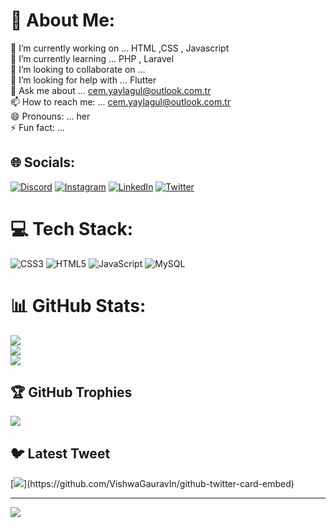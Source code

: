 # 💫 About Me:
🔭 I’m currently working on ... HTML ,CSS , Javascript<br>🌱 I’m currently learning ... PHP , Laravel<br>👯 I’m looking to collaborate on ...<br>🤔 I’m looking for help with ... Flutter  <br>💬 Ask me about ... cem.yaylagul@outlook.com.tr <br>📫 How to reach me: ... cem.yaylagul@outlook.com.tr <br>😄 Pronouns: ... her<br>⚡ Fun fact: ...


## 🌐 Socials:
[![Discord](https://img.shields.io/badge/Discord-%237289DA.svg?logo=discord&logoColor=white)](https://discord.gg/cem.yaylagul#4987) [![Instagram](https://img.shields.io/badge/Instagram-%23E4405F.svg?logo=Instagram&logoColor=white)](https://instagram.com/cem.yaylagul) [![LinkedIn](https://img.shields.io/badge/LinkedIn-%230077B5.svg?logo=linkedin&logoColor=white)](https://linkedin.com/in/cemyaylagul) [![Twitter](https://img.shields.io/badge/Twitter-%231DA1F2.svg?logo=Twitter&logoColor=white)](https://twitter.com/@Yaylagul__) 

# 💻 Tech Stack:
![CSS3](https://img.shields.io/badge/css3-%231572B6.svg?style=for-the-badge&logo=css3&logoColor=white) ![HTML5](https://img.shields.io/badge/html5-%23E34F26.svg?style=for-the-badge&logo=html5&logoColor=white) ![JavaScript](https://img.shields.io/badge/javascript-%23323330.svg?style=for-the-badge&logo=javascript&logoColor=%23F7DF1E) ![MySQL](https://img.shields.io/badge/mysql-%2300f.svg?style=for-the-badge&logo=mysql&logoColor=white)
# 📊 GitHub Stats:
![](https://github-readme-stats.vercel.app/api?username=cemyaylagul&theme=dark&hide_border=false&include_all_commits=false&count_private=false)<br/>
![](https://github-readme-streak-stats.herokuapp.com/?user=cemyaylagul&theme=dark&hide_border=false)<br/>
![](https://github-readme-stats.vercel.app/api/top-langs/?username=cemyaylagul&theme=dark&hide_border=false&include_all_commits=false&count_private=false&layout=compact)

## 🏆 GitHub Trophies
![](https://github-profile-trophy.vercel.app/?username=cemyaylagul&theme=radical&no-frame=false&no-bg=true&margin-w=4)

## 🐦 Latest Tweet
[![](https://gtce.itsvg.in/api?username=@Yaylagul__)](https://github.com/VishwaGauravIn/github-twitter-card-embed)

---
[![](https://visitcount.itsvg.in/api?id=cemyaylagul&icon=0&color=0)](https://visitcount.itsvg.in)

<!-- Proudly created with GPRM ( https://gprm.itsvg.in ) -->
